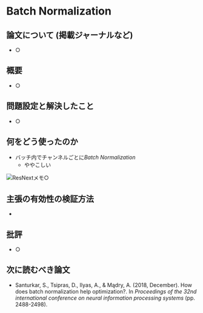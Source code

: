 # Batch Normalization

## 論文について (掲載ジャーナルなど)
- ○

## 概要
- ○

## 問題設定と解決したこと
- ○

## 何をどう使ったのか
- バッチ内でチャンネルごとに*Batch Normalization*
  - ややこしい


![ResNextメモ](/home/taru/src/work_notes/paper_summary/picture/ResNextメモ.png)○

## 主張の有効性の検証方法
- 

## 批評
- ○

## 次に読むべき論文
- Santurkar, S., Tsipras, D., Ilyas, A., & Mądry, A. (2018, December). How does batch normalization help optimization?. In *Proceedings of the 32nd international conference on neural information processing systems* (pp. 2488-2498).
